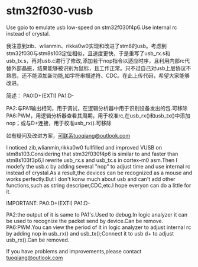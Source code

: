 # stm32f030-vusb
Use gpio to emulate usb low-speed on stm32f030f4p6.Use internal rc instead of crystal.


  我注意到zib、wlianmin、rikka0w0实现和改进了stm8的usb。考虑到stm32f030与stm8s103定位相似，且速度更快，于是重写了usb_rx.s和usb_tx.s，再对usb.c进行了修改,添加若干nop指令以适应时序，且利用内部rc代替外部晶振，结果能够被识别为鼠标，且工作正常。只不过自己对usb上层协议不熟悉，还不能添加新功能,如字符串描述符、CDC。在此上传代码，希望大家能够改进。

简述：
PA0:D+(EXTI)
PA1:D-

PA2:与PA1输出相同，用于调试，在逻辑分析器中用于识别设备发出的包.可移除
PA6:PWM，用逻辑分析器查看其周期，用于校准rc,在usb_rx()和usb_tx()中添加nop；或与D+连接，用于校准usb_rx().可移除

如有疑问及改进方案，可联系tuoqiang@outlook.com

  I noticed zib,wlianmin,rikka0w0 fullfilled and improved VUSB on stm8s103.Considering that stm32f030f4p6 is similar to and faster than stm8s103f3p6,I rewrite usb_rx.s and usb_tx.s in cortex-m0 asm.Then I modefy the usb.c by adding several "nop" to adjust time and use internal rc instead of crystal.As a result,the devices can be recognized as a mouse and works perfectly.But I don't konw much about usb and can't add other functions,such as string descriper,CDC,etc.I hope everyon can do a little for it.

IMPORTANT:
PA0:D+(EXTI)
PA1:D-

PA2:the output of it is same to PA1's.Used to debug.In logic analyzer it can be used to recognize the packet send by device.Can be remove.
PA6:PWM.You can view the period of it in logic analyzer to adjust internal rc by adding nop in usb_rx() and usb_tx();Connect it to usb d+ to adjust usb_rx().Can be removed.

If you have problems and improvements,please contact tuoqiang@outlook.com

